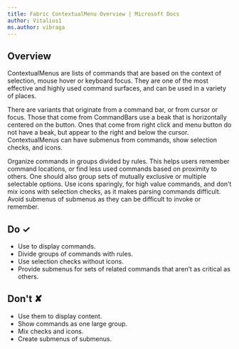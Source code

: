 ```yaml
---
title: Fabric ContextualMenu Overview | Microsoft Docs
author: Vitalius1
ms.author: vibraga
---
```


## Overview
ContextualMenus are lists of commands that are based on the context of selection, mouse hover or keyboard focus. They are one of the most effective and highly used command surfaces, and can be used in a variety of places.

There are variants that originate from a command bar, or from cursor or focus. Those that come from CommandBars use a beak that is horizontally centered on the button. Ones that come from right click and menu button do not have a beak, but appear to the right and below the cursor. ContextualMenus can have submenus from commands, show selection checks, and icons.

Organize commands in groups divided by rules. This helps users remember command locations, or find less used commands based on proximity to others. One should also group sets of mutually exclusive or multiple selectable options. Use icons sparingly, for high value commands, and don’t mix icons with selection checks, as it makes parsing commands difficult. Avoid submenus of submenus as they can be difficult to invoke or remember.



## Do &#10003;
- Use to display commands.
- Divide groups of commands with rules.
- Use selection checks without icons.
- Provide submenus for sets of related commands that aren’t as critical as others.


## Don't &#10008;
- Use them to display content.
- Show commands as one large group.
- Mix checks and icons.
- Create submenus of submenus.
